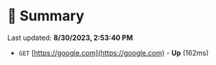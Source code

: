 # 📖 Summary
Last updated: **8/30/2023, 2:53:40 PM**

- `GET` [https://google.com](https://google.com) - **Up** (162ms)
